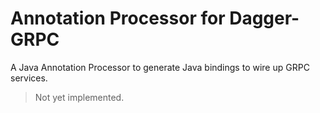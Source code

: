 # Annotation Processor for Dagger-GRPC

A Java Annotation Processor to generate Java bindings to wire up
GRPC services. 

> Not yet implemented.